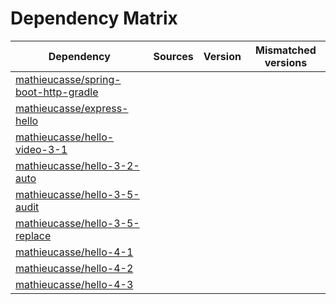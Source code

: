 # Dependency Matrix

Dependency | Sources | Version | Mismatched versions
---------- | ------- | ------- | -------------------
[mathieucasse/spring-boot-http-gradle](https://github.com/mathieucasse/spring-boot-http-gradle.git) |  | []() | 
[mathieucasse/express-hello](https://github.com/mathieucasse/express-hello.git) |  | []() | 
[mathieucasse/hello-video-3-1](https://github.com/mathieucasse/hello-video-3-1.git) |  | []() | 
[mathieucasse/hello-3-2-auto](https://github.com/mathieucasse/hello-3-2-auto.git) |  | []() | 
[mathieucasse/hello-3-5-audit](https://github.com/mathieucasse/hello-3-5-audit.git) |  | []() | 
[mathieucasse/hello-3-5-replace](https://github.com/mathieucasse/hello-3-5-replace.git) |  | []() | 
[mathieucasse/hello-4-1](https://github.com/mathieucasse/hello-4-1.git) |  | []() | 
[mathieucasse/hello-4-2](https://github.com/mathieucasse/hello-4-2.git) |  | []() | 
[mathieucasse/hello-4-3](https://github.com/mathieucasse/hello-4-3.git) |  | []() | 
